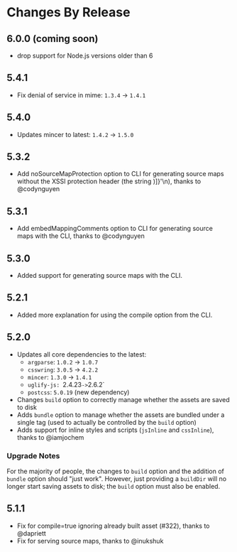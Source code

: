 # Changes By Release

## 6.0.0 (coming soon)
- drop support for Node.js versions older than 6

## 5.4.1
* Fix denial of service in mime: `1.3.4` -> `1.4.1`

## 5.4.0
* Updates mincer to latest: `1.4.2` -> `1.5.0`

## 5.3.2
* Add noSourceMapProtection option to CLI for generating source maps without the XSSI protection header (the string )]}'\n), thanks to @codynguyen

## 5.3.1
* Add embedMappingComments option to CLI for generating source maps with the CLI, thanks to @codynguyen

## 5.3.0
* Added support for generating source maps with the CLI.

## 5.2.1
* Added more explanation for using the compile option from the CLI.

## 5.2.0
* Updates all core dependencies to the latest:
  * `argparse`: `1.0.2` -> `1.0.7`
  * `csswring`: `3.0.5` -> `4.2.2`
  * `mincer`: `1.3.0` -> `1.4.1`
  * `uglify-js: `2.4.23` -> `2.6.2`
  * `postcss`: `5.0.19` (new dependency)
* Changes `build` option to correctly manage whether the assets are saved to disk
* Adds `bundle` option to manage whether the assets are bundled under a single tag (used to actually be controlled by the `build` option)
* Adds support for inline styles and scripts (`jsInline` and `cssInline`), thanks to @iamjochem

### Upgrade Notes
For the majority of people, the changes to `build` option and the addition of `bundle` option should "just work". However, just providing a `buildDir` will no longer start saving assets to disk; the `build` option must also be enabled.

## 5.1.1
* Fix for compile=true ignoring already built asset (#322), thanks to @dapriett
* Fix for serving source maps, thanks to @inukshuk

